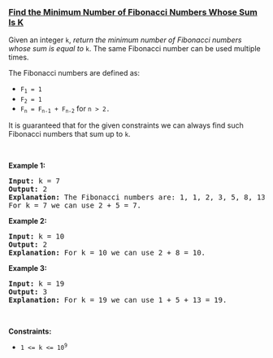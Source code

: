 ### [Find the Minimum Number of Fibonacci Numbers Whose Sum Is K](https://leetcode.com/problems/find-the-minimum-number-of-fibonacci-numbers-whose-sum-is-k)

<p>Given an integer&nbsp;<code>k</code>, <em>return the minimum number of Fibonacci numbers whose sum is equal to </em><code>k</code>. The same Fibonacci number can be used multiple times.</p>

<p>The Fibonacci numbers are defined as:</p>

<ul>
	<li><code>F<sub>1</sub> = 1</code></li>
	<li><code>F<sub>2</sub> = 1</code></li>
	<li><code>F<sub>n</sub> = F<sub>n-1</sub> + F<sub>n-2</sub></code> for <code>n &gt; 2.</code></li>
</ul>
It is guaranteed that for the given constraints we can always find such Fibonacci numbers that sum up to <code>k</code>.
<p>&nbsp;</p>
<p><strong>Example 1:</strong></p>

<pre>
<strong>Input:</strong> k = 7
<strong>Output:</strong> 2 
<strong>Explanation:</strong> The Fibonacci numbers are: 1, 1, 2, 3, 5, 8, 13, ... 
For k = 7 we can use 2 + 5 = 7.</pre>

<p><strong>Example 2:</strong></p>

<pre>
<strong>Input:</strong> k = 10
<strong>Output:</strong> 2 
<strong>Explanation:</strong> For k = 10 we can use 2 + 8 = 10.
</pre>

<p><strong>Example 3:</strong></p>

<pre>
<strong>Input:</strong> k = 19
<strong>Output:</strong> 3 
<strong>Explanation:</strong> For k = 19 we can use 1 + 5 + 13 = 19.
</pre>

<p>&nbsp;</p>
<p><strong>Constraints:</strong></p>

<ul>
	<li><code>1 &lt;= k &lt;= 10<sup>9</sup></code></li>
</ul>
